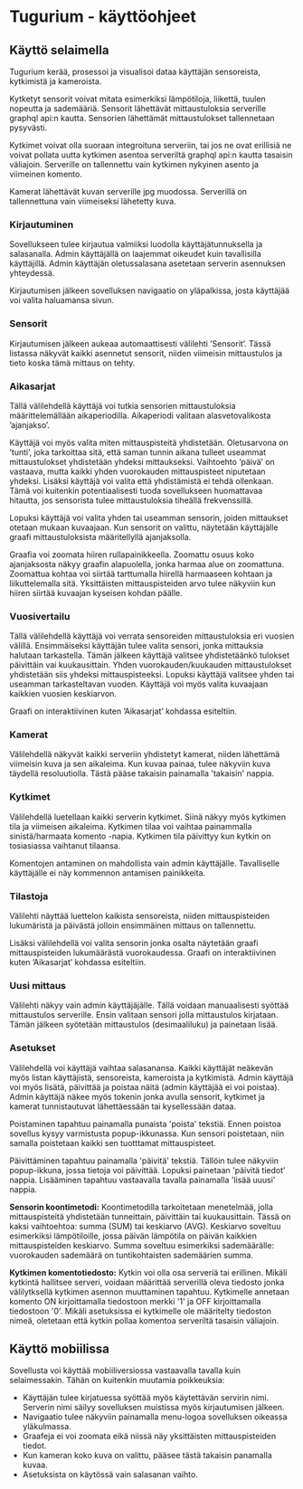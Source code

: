 # Tugurium - käyttöohjeet

## Käyttö selaimella

Tugurium kerää, prosessoi ja visualisoi dataa käyttäjän sensoreista, kytkimistä ja kameroista.

Kytketyt sensorit voivat mitata esimerkiksi lämpötiloja, liikettä, tuulen nopeutta ja sademääriä. Sensorit lähettävät mittaustuloksia serverille graphql api:n kautta. Sensorien lähettämät mittaustulokset tallennetaan pysyvästi.

Kytkimet voivat olla suoraan integroituna serveriin, tai jos ne ovat erillisiä ne voivat pollata uutta kytkimen asentoa serveriltä graphql api:n kautta tasaisin väliajoin. Serverille on tallennettu vain kytkimen nykyinen asento ja viimeinen komento.

Kamerat lähettävät kuvan serverille jpg muodossa. Serverillä on tallennettuna vain viimeiseksi lähetetty kuva.

### Kirjautuminen

Sovellukseen tulee kirjautua valmiiksi luodolla käyttäjätunnuksella ja salasanalla. Admin käyttäjällä on laajemmat oikeudet kuin tavallisilla käyttäjillä. Admin käyttäjän oletussalasana asetetaan serverin asennuksen yhteydessä.

Kirjautumisen jälkeen sovelluksen navigaatio on yläpalkissa, josta käyttäjää voi valita haluamansa sivun.

### Sensorit

Kirjautumisen jälkeen aukeaa automaattisesti välilehti ’Sensorit’. Tässä listassa näkyvät kaikki asennetut sensorit, niiden viimeisin mittaustulos ja tieto koska tämä mittaus on tehty.

### Aikasarjat

Tällä välilehdellä käyttäjä voi tutkia sensorien mittaustuloksia määrittelemällään aikaperiodilla. Aikaperiodi valitaan alasvetovalikosta ’ajanjakso’.

Käyttäjä voi myös valita miten mittauspisteitä yhdistetään. Oletusarvona on ’tunti’, joka tarkoittaa sitä, että saman tunnin aikana tulleet useammat mittaustulokset yhdistetään yhdeksi mittaukseksi. Vaihtoehto ’päivä’ on vastaava, mutta kaikki yhden vuorokauden mittauspisteet niputetaan yhdeksi. Lisäksi käyttäjä voi valita että yhdistämistä ei tehdä ollenkaan. Tämä voi kuitenkin potentiaalisesti tuoda sovellukseen huomattavaa hitautta, jos sensorista tulee mittaustuloksia tiheällä frekvenssillä.

Lopuksi käyttäjä voi valita yhden tai useamman sensorin, joiden mittaukset otetaan mukaan kuvaajaan. Kun sensorit on valittu, näytetään käyttäjälle graafi mittaustuloksista määritellyllä ajanjaksolla.

Graafia voi zoomata hiiren rullapainikkeella. Zoomattu osuus koko ajanjaksosta näkyy graafin alapuolella, jonka harmaa alue on zoomattuna. Zoomattua kohtaa voi siirtää tarttumalla hiirellä harmaaseen kohtaan ja liikuttelemalla sitä. Yksittäisten mittauspisteiden arvo tulee näkyviin kun hiiren siirtää kuvaajan kyseisen kohdan päälle.

### Vuosivertailu

Tällä välilehdellä käyttäjä voi verrata sensoreiden mittaustuloksia eri vuosien välillä. Ensimmäiseksi käyttäjän tulee valita sensori, jonka mittauksia halutaan tarkastella. Tämän jälkeen käyttäjä valitsee yhdistetäänkö tulokset päivittäin vai kuukausittain. Yhden vuorokauden/kuukauden mittaustulokset yhdistetään siis yhdeksi mittauspisteeksi. Lopuksi käyttäjä valitsee yhden tai useamman tarkasteltavan vuoden. Käyttäjä voi myös valita kuvaajaan kaikkien vuosien keskiarvon.

Graafi on interaktiivinen kuten ’Aikasarjat’ kohdassa esiteltiin.

### Kamerat

Välilehdellä näkyvät kaikki serveriin yhdistetyt kamerat, niiden lähettämä viimeisin kuva ja sen aikaleima. Kun kuvaa painaa, tulee näkyviin kuva täydellä resoluutiolla. Tästä pääse takaisin painamalla 'takaisin' nappia.

### Kytkimet

Välilehdellä luetellaan kaikki serverin kytkimet. Siinä näkyy myös kytkimen tila ja viimeisen aikaleima. Kytkimen tilaa voi vaihtaa painammalla sinistä/harmaata komento -napia. Kytkimen tila päivittyy kun kytkin on tosiasiassa vaihtanut tilaansa.

Komentojen antaminen on mahdollista vain admin käyttäjälle. Tavalliselle käyttäjälle ei näy kommennon antamisen painikkeita.

### Tilastoja

Välilehti näyttää luettelon kaikista sensoreista, niiden mittauspisteiden lukumäristä ja päivästä jolloin ensimmäinen mittaus on tallennettu.

Lisäksi välilehdellä voi valita sensorin jonka osalta näytetään graafi mittauspisteiden lukumäärästä vuorokaudessa. Graafi on interaktiivinen kuten ’Aikasarjat’ kohdassa esiteltiin.

### Uusi mittaus

Välilehti näkyy vain admin käyttäjäjälle. Tällä voidaan manuaalisesti syöttää mittaustulos serverille. Ensin valitaan sensori jolla mittaustulos kirjataan. Tämän jälkeen syötetään mittaustulos (desimaaliluku) ja painetaan lisää.

### Asetukset

Välilehdellä voi käyttäjä vaihtaa salasanansa. Kaikki käyttäjät neäkevän myös listan käyttäjistä, sensoreista, kameroista ja kytkimistä. Admin käyttäjä voi myös lisätä, päivittää ja poistaa näitä (admin käyttäjää ei voi poistaa). Admin käyttäjä näkee myös tokenin jonka avulla sensorit, kytkimet ja kamerat tunnistautuvat lähettäessään tai kysellessään dataa.

Poistaminen tapahtuu painamalla punaista 'poista' tekstiä. Ennen poistoa sovellus kysyy varmistusta popup-ikkunassa. Kun sensori poistetaan, niin samalla poistetaan kaikki sen tuotttamat mittauspisteet.

Päivittäminen tapahtuu painamalla 'päivitä' tekstiä. Tällöin tulee näkyviin popup-ikkuna, jossa tietoja voi päivittää. Lopuksi painetaan 'päivitä tiedot' nappia. Lisääminen tapahtuu vastaavalla tavalla painamalla 'lisää uuusi' nappia.

**Sensorin koontimetodi:** Koontimetodilla tarkoitetaan menetelmää, jolla mittauspisteitä yhdistetään tunneittain, päivittäin tai kuukausittain. Tässä on kaksi vaihtoehtoa: summa (SUM) tai keskiarvo (AVG). Keskiarvo soveltuu esimerkiksi lämpötiloille, jossa päivän lämpötila on päivän kaikkien mittauspisteiden keskiarvo. Summa soveltuu esimerkiksi sademäärälle: vuorokauden sademäärä on tuntikohtaisten sademäärien summa.

**Kytkimen komentotiedosto:** Kytkin voi olla osa serveriä tai erillinen. Mikäli kytkintä hallitsee serveri, voidaan määrittää serverillä oleva tiedosto jonka välilytksellä kytkimen asennon muuttaminen tapahtuu. Kytkimelle annetaan komento ON kirjoittamalla tiedostoon merkki '1' ja OFF kirjoittamalla tiedostoon '0'. Mikäli asetuksissa ei kytkimelle ole määritelty tiedoston nimeä, oletetaan että kytkin pollaa komentoa serveriltä tasaisin väliajoin.

## Käyttö mobiilissa

Sovellusta voi käyttää mobiiliversiossa vastaavalla tavalla kuin selaimessakin. Tähän on kuitenkin muutamia poikkeuksia:

- Käyttäjän tulee kirjatuessa syöttää myös käytettävän servirin nimi. Serverin nimi säilyy sovelluksen muistissa myös kirjautumisen jälkeen.
- Navigaatio tulee näkyviin painamalla menu-logoa sovelluksen oikeassa yläkulmassa.
- Graafeja ei voi zoomata eikä niissä näy yksittäisten mittauspisteiden tiedot.
- Kun kameran koko kuva on valittu, pääsee tästä takaisin panamalla kuvaa.
- Asetuksista on käytössä vain salasanan vaihto.
